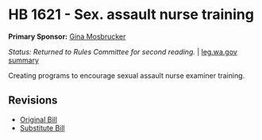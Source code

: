 # HB 1621 - Sex. assault nurse training
**Primary Sponsor:** [Gina Mosbrucker](/person/leg/gina.mosbrucker.md)

*Status: Returned to Rules Committee for second reading.* | [leg.wa.gov summary](https://app.leg.wa.gov/billsummary?BillNumber=1621&Year=2021)

Creating programs to encourage sexual assault nurse examiner training.

## Revisions
* [Original Bill](1/)
* [Substitute Bill](S/)
